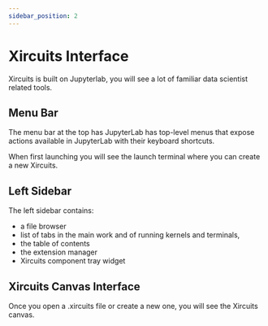 ```yaml
---
sidebar_position: 2
---
```


# Xircuits Interface

Xircuits is built on Jupyterlab, you will see a lot of familiar data scientist related tools.


## Menu Bar
The menu bar at the top has  JupyterLab has top-level menus that expose actions available in JupyterLab with their keyboard shortcuts.

When first launching you will see the launch terminal where you can create a new Xircuits.

## Left Sidebar
The left sidebar contains:

- a file browser
- list of tabs in the main work and of running kernels and terminals,
- the table of contents
- the extension manager
- Xircuits component tray widget

## Xircuits Canvas Interface
Once you open a .xircuits file or create a new one, you will see the Xircuits canvas.